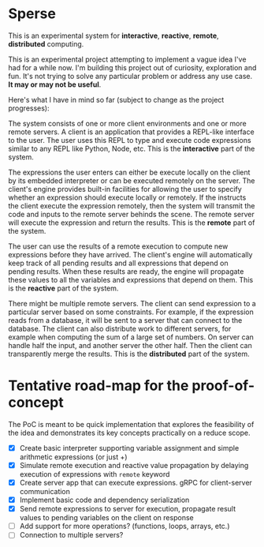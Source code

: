 # Sperse

This is an experimental system for **interactive**, **reactive**, **remote**, **distributed** computing.

This is an experimental project attempting to implement a vague idea I've had for a while now. I'm building this project out of curiosity, exploration and fun. It's not trying to solve any particular problem or address any use case. **It may or may not be useful**.

Here's what I have in mind so far (subject to change as the project progresses):

The system consists of one or more client environments and one or more remote servers. A client is an application that provides a REPL-like interface to the user. The user uses this REPL to type and execute code expressions similar to any REPL like Python, Node, etc. This is the **interactive** part of the system.

The expressions the user enters can either be execute locally on the client by its embedded interpreter or can be executed remotely on the server. The client's engine provides built-in facilities for allowing the user to specify whether an expression should execute locally or remotely. If the instructs the client execute the expression remotely, then the system will transmit the code and inputs to the remote server behinds the scene. The remote server will execute the expression and return the results. This is the **remote** part of the system.

The user can use the results of a remote execution to compute new expressions before they have arrived. The client's engine will automatically keep track of all pending results and all expressions that depend on pending results. When these results are ready, the engine will propagate these values to all the variables and expressions that depend on them. This is the **reactive** part of the system.

There might be multiple remote servers. The client can send expression to a particular server based on some constraints. For example, if the expression reads from a database, it will be sent to a server that can connect to the database. The client can also distribute work to different servers, for example when computing the sum of a large set of numbers. On server can handle half the input, and another server the other half. Then the client can transparently merge the results. This is the **distributed** part of the system.

# Tentative road-map for the proof-of-concept

The PoC is meant to be quick implementation that explores the feasibility of the idea and demonstrates its key concepts practically on a reduce scope.

- [x] Create basic interpreter supporting variable assignment and simple arithmetic expressions (or just +)
- [x] Simulate remote execution and reactive value propagation by delaying execution of expressions with `remote` keyword
- [x] Create server app that can execute expressions. gRPC for client-server communication
- [x] Implement basic code and dependency serialization
- [x] Send remote expressions to server for execution, propagate result values to pending variables on the client on response
- [ ] Add support for more operations? (functions, loops, arrays, etc.)
- [ ] Connection to multiple servers?